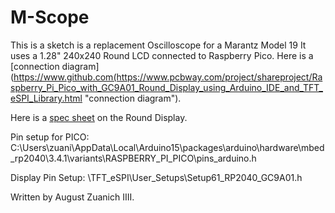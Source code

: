 # M-Scope

This is a sketch is a replacement Oscilloscope for a Marantz Model 19
It uses a 1.28" 240x240 Round LCD connected to Raspberry Pico. Here is a [connection diagram](https://www.github.com(https://www.pcbway.com/project/shareproject/Raspberry_Pi_Pico_with_GC9A01_Round_Display_using_Arduino_IDE_and_TFT_eSPI_Library.html "connection diagram").

Here is a [spec sheet](https://rlx.sk/en/lcd-tft-oled-e-paper/8035-240240-general-128inch-round-lcd-display-module-65k-rgb-ws-19192.html "spec sheet") on the Round Display.

Pin setup for PICO:
C:\Users\zuani\AppData\Local\Arduino15\packages\arduino\hardware\mbed_rp2040\3.4.1\variants\RASPBERRY_PI_PICO\pins_arduino.h

Display Pin Setup:
\TFT_eSPI\User_Setups\Setup61_RP2040_GC9A01.h
 
Written by August Zuanich IIII.
